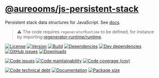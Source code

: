 [@aureooms/js-persistent-stack](https://aureooms.github.io/js-persistent-stack)
==

Persistent stack data structures for JavaScript.
See [docs](https://aureooms.github.io/js-persistent-stack/index.html).

> :warning: The code requires `regeneratorRuntime` to be defined, for instance by importing
> [regenerator-runtime/runtime](https://www.npmjs.com/package/regenerator-runtime).

[![License](https://img.shields.io/github/license/aureooms/js-persistent-stack.svg)](https://raw.githubusercontent.com/aureooms/js-persistent-stack/master/LICENSE)
[![Version](https://img.shields.io/npm/v/@aureooms/js-persistent-stack.svg)](https://www.npmjs.org/package/@aureooms/js-persistent-stack)
[![Build](https://img.shields.io/travis/aureooms/js-persistent-stack/master.svg)](https://travis-ci.org/aureooms/js-persistent-stack/branches)
[![Dependencies](https://img.shields.io/david/aureooms/js-persistent-stack.svg)](https://david-dm.org/aureooms/js-persistent-stack)
[![Dev dependencies](https://img.shields.io/david/dev/aureooms/js-persistent-stack.svg)](https://david-dm.org/aureooms/js-persistent-stack?type=dev)
[![GitHub issues](https://img.shields.io/github/issues/aureooms/js-persistent-stack.svg)](https://github.com/aureooms/js-persistent-stack/issues)
[![Downloads](https://img.shields.io/npm/dm/@aureooms/js-persistent-stack.svg)](https://www.npmjs.org/package/@aureooms/js-persistent-stack)

[![Code issues](https://img.shields.io/codeclimate/issues/aureooms/js-persistent-stack.svg)](https://codeclimate.com/github/aureooms/js-persistent-stack/issues)
[![Code maintainability](https://img.shields.io/codeclimate/maintainability/aureooms/js-persistent-stack.svg)](https://codeclimate.com/github/aureooms/js-persistent-stack/trends/churn)
[![Code coverage (cov)](https://img.shields.io/codecov/c/gh/aureooms/js-persistent-stack/master.svg)](https://codecov.io/gh/aureooms/js-persistent-stack)
<!--[![Code coverage (alls)](https://img.shields.io/coveralls/github/aureooms/js-persistent-stack/master.svg)](https://coveralls.io/r/aureooms/js-persistent-stack)-->
<!--[![Code coverage (clim)](https://img.shields.io/codeclimate/coverage/aureooms/js-persistent-stack.svg)](https://codeclimate.com/github/aureooms/js-persistent-stack/trends/test_coverage_new_code)-->
[![Code technical debt](https://img.shields.io/codeclimate/tech-debt/aureooms/js-persistent-stack.svg)](https://codeclimate.com/github/aureooms/js-persistent-stack/trends/technical_debt)
[![Documentation](https://aureooms.github.io/js-persistent-stack/badge.svg)](https://aureooms.github.io/js-persistent-stack/source.html)
[![Package size](https://img.shields.io/bundlephobia/minzip/@aureooms/js-persistent-stack)](https://bundlephobia.com/result?p=@aureooms/js-persistent-stack)

